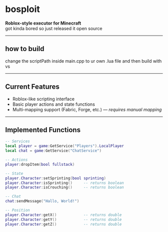 # bosploit

**Roblox-style executor for Minecraft**  
got kinda bored so just released it open source

---

## how to build
change the  scriptPath inside main.cpp to ur own .lua file and then build with vs

---

## Current Features

- Roblox-like scripting interface
- Basic player actions and state functions
- Multi-mapping support (Fabric, Forge, etc.) — *requires manual mapping*

---

## Implemented Functions

```lua
-- Services
local player = game:GetService("Players").LocalPlayer
local chat = game:GetService("ChatService")

-- Actions
player:dropItem(bool fullstack)

-- State
player.Character:setSprinting(bool sprinting)
player.Character:isSprinting()     -- returns boolean
player.Character:isCrouching()     -- returns boolean

-- Chat
chat:sendMessage("Hallo, World!")

-- Position
player.Character:getX()            -- returns double
player.Character:getY()            -- returns double
player.Character:getZ()            -- returns double
```
